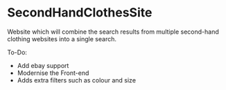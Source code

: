 # SecondHandClothesSite

Website which will combine the search results from multiple second-hand clothing websites into a single search.

To-Do:
- Add ebay support
- Modernise the Front-end
- Adds extra filters such as colour and size

